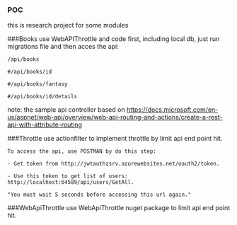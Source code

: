 ### POC
this is research project for some modules

###Books
use WebAPIThrottle and code first, including local db, just run migrations file and then acces the api:
```
/api/books
```
```
#/api/books/id
```
```
#/api/books/fantasy
```
```
#/api/books/id/details
```

note: the sample api controller based on https://docs.microsoft.com/en-us/aspnet/web-api/overview/web-api-routing-and-actions/create-a-rest-api-with-attribute-routing

###Throttle
use actionfilter to implement throttle by limit api end point hit.
```
To access the api, use POSTMAN by do this step:

- Get token from http://jwtauthzsrv.azurewebsites.net/oauth2/token.

- Use this token to get list of users: http://localhost:64589/api/users/GetAll. 

"You must wait 5 seconds before accessing this url again."

```

###WebApiThrottle
use WebApiThrottle nuget package to limit api end point hit.


